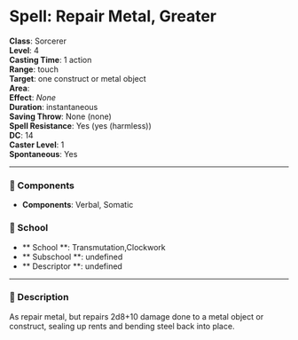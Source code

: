 
# Spell: Repair Metal, Greater
**Class**: Sorcerer  
**Level**: 4  
**Casting Time**: 1 action  
**Range**: touch  
**Target**: one construct or metal object  
**Area**:   
**Effect**: _None_  
**Duration**: instantaneous  
**Saving Throw**: None (none)  
**Spell Resistance**: Yes (yes (harmless))  
**DC**: 14  
**Caster Level**: 1  
**Spontaneous**: Yes

---

### 🔮 Components
- **Components**: Verbal, Somatic

### 🏫 School
- ** School **: Transmutation,Clockwork
- ** Subschool **: undefined
- ** Descriptor **: undefined
---

### 📜 Description
As repair metal, but repairs 2d8+10 damage done to a metal object or construct, sealing up rents and bending steel back into place.
